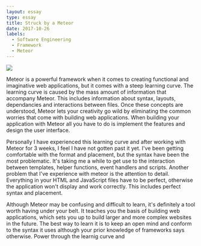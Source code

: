 ```yaml
---
layout: essay
type: essay
title: Struck by a Meteor
date: 2017-10-26
labels:
  - Software Engineering
  - Framework
  - Meteor
---
```


<img class="ui small right floated rounded image" src="https://cubettech.com/wp-content/uploads/2015/10/meteor-icon2.svg">

Meteor is a powerful framework when it comes to creating functional and imaginative web applications, but it comes with a steep learning curve. The learning curve is caused by the mass amount of information that accompany Meteor. This includes information about syntax, layouts, dependancies and interactions between files. Once these concepts are understood, Meteor lets your creativity go wild by eliminating the common worries that come with building web applications. When building your application with Meteor all you have to do is implement the features and design the user interface. 

Personally I have experienced this learning curve and after working with Meteor for 3 weeks, I feel I have not gotten past it yet. I've been getting comfortable with the format and placement, but the syntax have been the most problematic. It's taking me a while to get use to the interaction between templates, helper functions, event handlers and scripts. Another problem that I've experience with meteor is the attention to detail. Everything in your HTML and JavaScript files have to be perfect, otherwise the application won't display and work correctly. This includes perfect syntax and placement. 

Although Meteor may be confusing and difficult to learn, it's definitely a tool worth having under your belt. It teaches you the basis of building web applications, which sets you up to build larger and more complex websites in the future. The best way to learn it is to keep an open mind and conform to the syntax it uses although your prior knowledge of frameworks says otherwise. Power through the learnig curve and 



